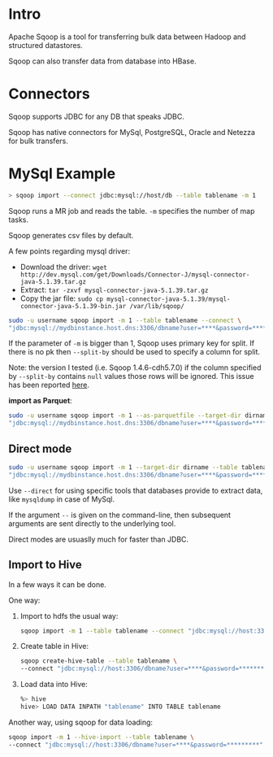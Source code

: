 
# Intro

Apache Sqoop is a tool for transferring bulk data between Hadoop and structured datastores.

Sqoop can also transfer data from database into HBase.

# Connectors

Sqoop supports JDBC for any DB that speaks JDBC.

Sqoop has native connectors for MySql, PostgreSQL, Oracle and Netezza for bulk transfers.

# MySql Example 

```bash
> sqoop import --connect jdbc:mysql://host/db --table tablename -m 1 
```
Sqoop runs a MR job and reads the table. `-m` specifies the number of map tasks.

Sqoop generates csv files by default.

A few points regarding mysql driver:
* Download the driver: `wget http://dev.mysql.com/get/Downloads/Connector-J/mysql-connector-java-5.1.39.tar.gz`
* Extract: `tar -zxvf mysql-connector-java-5.1.39.tar.gz`
* Copy the jar file: `sudo cp mysql-connector-java-5.1.39/mysql-connector-java-5.1.39-bin.jar /var/lib/sqoop/`

```bash
sudo -u username sqoop import -m 1 --table tablename --connect \
"jdbc:mysql://mydbinstance.host.dns:3306/dbname?user=****&password=*********"
```

If the parameter of `-m` is bigger than 1, Sqoop uses primary key for split.
If there is no pk then `--split-by` should be used to specify a column for split.

Note: the version I tested (i.e. Sqoop 1.4.6-cdh5.7.0) if the column specified by `--split-by` contains `null` values those rows will be ignored. This issue has been reported [here](https://issues.apache.org/jira/browse/SQOOP-2676).

**import as Parquet**:

```bash
sudo -u username sqoop import -m 1 --as-parquetfile --target-dir dirname --table tablename --connect \
"jdbc:mysql://mydbinstance.host.dns:3306/dbname?user=****&password=*********"
```

## Direct mode 

```bash
sudo -u username sqoop import -m 1 --target-dir dirname --table tablename --connect \
"jdbc:mysql://mydbinstance.host.dns:3306/dbname?user=****&password=*********" --direct -- -u **** -p"*********"
```
Use `--direct` for using specific tools that databases provide to extract data, like `mysqldump` in case of MySql.

If the argument `--` is given on the command-line, then subsequent arguments are sent directly to the underlying tool.

Direct modes are usuaslly much for faster than JDBC.

## Import to Hive

In a few ways it can be done.

One way:

1. Import to hdfs the usual way:

   ```bash 
   sqoop import -m 1 --table tablename --connect "jdbc:mysql://host:3306/dbname?user=****&password=*********"
   ```
2. Create table in Hive:

   ```bash
   sqoop create-hive-table --table tablename \
   --connect "jdbc:mysql://host:3306/dbname?user=****&password=*********" --fields-terminated-by ','
   ```
3. Load data into Hive:

   ```bash
   %> hive
   hive> LOAD DATA INPATH "tablename" INTO TABLE tablename
   ```

Another way, using sqoop for data loading:

```bash
sqoop import -m 1 --hive-import --table tablename \
--connect "jdbc:mysql://host:3306/dbname?user=****&password=*********"
```


